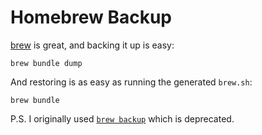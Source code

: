 # Homebrew Backup

[brew](https://brew.sh/) is great, and backing it up is easy:

```
brew bundle dump
```

And restoring is as easy as running the generated `brew.sh`:

```
brew bundle
```

P.S. I originally used [`brew backup`](https://github.com/rstacruz/homebrew-backup) which is deprecated.
